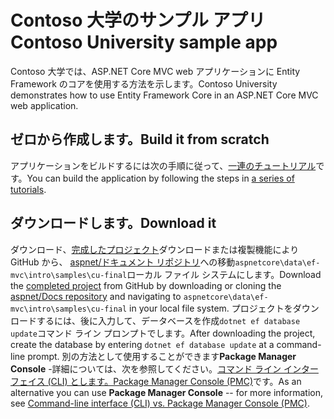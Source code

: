 # <a name="contoso-university-sample-app"></a><span data-ttu-id="bdd56-101">Contoso 大学のサンプル アプリ</span><span class="sxs-lookup"><span data-stu-id="bdd56-101">Contoso University sample app</span></span>

<span data-ttu-id="bdd56-102">Contoso 大学では、ASP.NET Core MVC web アプリケーションに Entity Framework のコアを使用する方法を示します。</span><span class="sxs-lookup"><span data-stu-id="bdd56-102">Contoso University demonstrates how to use Entity Framework Core in an ASP.NET Core MVC web application.</span></span>

## <a name="build-it-from-scratch"></a><span data-ttu-id="bdd56-103">ゼロから作成します。</span><span class="sxs-lookup"><span data-stu-id="bdd56-103">Build it from scratch</span></span>

<span data-ttu-id="bdd56-104">アプリケーションをビルドするには次の手順に従って、[一連のチュートリアル](https://docs.microsoft.com/aspnet/core/data/ef-mvc/intro)です。</span><span class="sxs-lookup"><span data-stu-id="bdd56-104">You can build the application by following the steps in [a series of tutorials](https://docs.microsoft.com/aspnet/core/data/ef-mvc/intro).</span></span>

## <a name="download-it"></a><span data-ttu-id="bdd56-105">ダウンロードします。</span><span class="sxs-lookup"><span data-stu-id="bdd56-105">Download it</span></span>

<span data-ttu-id="bdd56-106">ダウンロード、[完成したプロジェクト](https://github.com/aspnet/Docs/tree/master/aspnetcore/data/ef-mvc/intro/samples/cu-final)ダウンロードまたは複製機能により GitHub から、 [aspnet/ドキュメント リポジトリ](https://github.com/aspnet/Docs)への移動`aspnetcore\data\ef-mvc\intro\samples\cu-final`ローカル ファイル システムにします。</span><span class="sxs-lookup"><span data-stu-id="bdd56-106">Download the [completed project](https://github.com/aspnet/Docs/tree/master/aspnetcore/data/ef-mvc/intro/samples/cu-final) from GitHub by downloading or cloning the [aspnet/Docs repository](https://github.com/aspnet/Docs) and navigating to `aspnetcore\data\ef-mvc\intro\samples\cu-final` in your local file system.</span></span>  <span data-ttu-id="bdd56-107">プロジェクトをダウンロードするには、後に入力して、データベースを作成`dotnet ef database update`コマンド ライン プロンプトでします。</span><span class="sxs-lookup"><span data-stu-id="bdd56-107">After downloading the project, create the database by entering `dotnet ef database update` at a command-line prompt.</span></span> <span data-ttu-id="bdd56-108">別の方法として使用することができます**Package Manager Console** -詳細については、次を参照してください。[コマンド ライン インターフェイス (CLI) とします。Package Manager Console (PMC)](https://docs.microsoft.com/aspnet/core/data/ef-mvc/migrations#command-line-interface-cli-vs-package-manager-console-pmc)です。</span><span class="sxs-lookup"><span data-stu-id="bdd56-108">As an alternative you can use **Package Manager Console** -- for more information, see [Command-line interface (CLI) vs. Package Manager Console (PMC)](https://docs.microsoft.com/aspnet/core/data/ef-mvc/migrations#command-line-interface-cli-vs-package-manager-console-pmc).</span></span>
